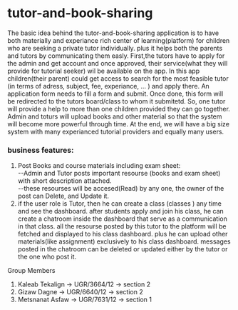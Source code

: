 # tutor-and-book-sharing
The basic idea behind the tutor-and-book-sharing application is to have both materially and experiance rich center of learning(platform) for children who are seeking a private tutor individually. plus it helps both the parents and tutors by communicating them easly. First,the  tutors have to apply for the admin and get account and once approved, their service(what they will provide for tutorial seeker) wil be available on the app. In this app children(their parent) could get access to search for the most feasible tutor (in terms of adress, subject, fee, experiance, ... )  and apply there. An application form needs to fill a form and submit. Once done, this form will be redirected to the tutors board/class to whom it submitetd.  So, one tutor will provide a help to more than one children provided they can go together. Admin and toturs will upload books and other material so that the system will become more powerful through time.
At the end, we will  have a big size system with many experianced tutorial providers and equally many users. 


### business features:  
1. Post Books and course materials including exam sheet:<br />
--Admin and Tutor posts important resourse (books and exam sheet) with short description attached.<br />
--these resourses will be accesed(Read) by any one, the owner of the post can Delete, and Update it.
2. if the user role is Tutor, then he can create a class (classes ) any time and see the dashboard. after students apply and join his class, he can create a chatroom inside the dashboard that serve as a communication in that class. all the resourse posted by this tutor to the platform will be fetched and displayed to his class dashboard. plus he can upload other materials(like assignment) exclusively to his class dashboard. messages posted in the chatroom can be deleted or updated either by the tutor or the one who post it.


Group Members
1. Kaleab Tekalign -> UGR/3664/12 -> section 2
2. Gizaw Dagne     -> UGR/6640/12 -> section 2
3. Metsnanat Asfaw  -> UGR/7631/12 -> section 1



